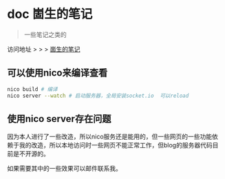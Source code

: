 # doc 崮生的笔记

> 一些笔记之类的

访问地址 > > > [崮生的笔记](https://www.shenzilong.cn)

## 可以使用nico来编译查看

```bash
nico build # 编译
nico server --watch # 启动服务器，全局安装socket.io  可以reload
```

## 使用nico server存在问题

因为本人进行了一些改造，所以nico服务还是能用的，但一些网页的一些功能依赖于我的改造，所以本地访问时一些网页不能正常工作，但blog的服务器代码目前是不开源的。

如果需要其中的一些效果可以邮件联系我。
